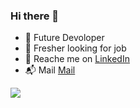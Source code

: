 ### Hi there 👋

<!--
**ubeds12/ubeds12** is a ✨ _special_ ✨ repository because its `README.md` (this file) appears on your GitHub profile.

Here are some ideas to get you started:

- 🌱 I’m currently learning ...
- 👯 I’m looking to collaborate on ...
- 🤔 I’m looking for help with ...
- 💬 Ask me about ...
- 📫 How to reach me: ...
- 😄 Pronouns: ...
- ⚡ Fun fact: ...
-->

- 🔭 Future Devoloper 
- 🔎 Fresher looking for job
- 📱 Reache me on [LinkedIn](www.linkedin.com/in/ubed-shaikh)
- 📬 Mail [Mail](ubeds012@gmail.com)




![](https://komarev.com/ghpvc/?username=ubeds12&color=red&style=for-the-badge)
